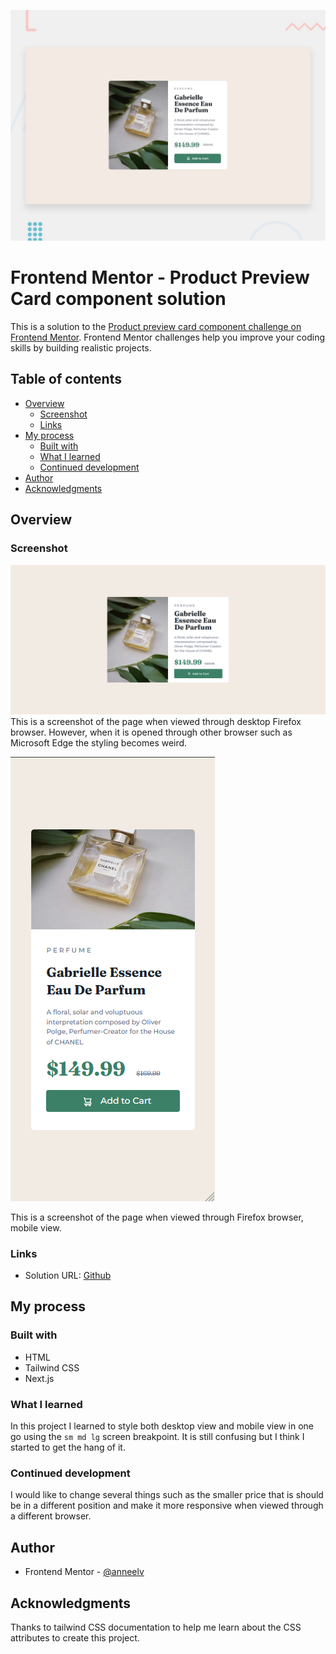 ![Preview](./public/desktop-preview.jpg)

# Frontend Mentor - Product Preview Card component solution

This is a solution to the [Product preview card component challenge on Frontend Mentor](https://www.frontendmentor.io/challenges/product-preview-card-component-GO7UmttRfa). Frontend Mentor challenges help you improve your coding skills by building realistic projects. 

## Table of contents

- [Overview](#overview)
  - [Screenshot](#screenshot)
  - [Links](#links)
- [My process](#my-process)
  - [Built with](#built-with)
  - [What I learned](#what-i-learned)
  - [Continued development](#continued-development)
- [Author](#author)
- [Acknowledgments](#acknowledgments)

## Overview

### Screenshot

![Screenshot](./public/screenshot-desktop.png)
This is a screenshot of the page when viewed through desktop Firefox browser. However, when it is opened through other browser such as Microsoft Edge the styling becomes weird.

![MobileScreenshot](./public/screenshot-mobile.png)

This is a screenshot of the page when viewed through Firefox browser, mobile view.

### Links

- Solution URL: [Github](https://github.com/anneelv/fem_productreview)

## My process

### Built with

- HTML
- Tailwind CSS
- Next.js

### What I learned

In this project I learned to style both desktop view and mobile view in one go using the ```sm md lg``` screen breakpoint. It is still confusing but I think I started to get the hang of it.


### Continued development

I would like to change several things such as the smaller price that is should be in a different position and make it more responsive when viewed through a different browser.

## Author

- Frontend Mentor - [@anneelv](https://www.frontendmentor.io/profile/anneelv)

## Acknowledgments

Thanks to tailwind CSS documentation to help me learn about the CSS attributes to create this project.
